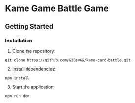 # Kame Game Battle Game

## Getting Started

### Installation

1. Clone the repository:
````
git clone https://github.com/GiBsyGG/kame-card-battle.git
````

2. Install dependencies:
````
npm install
````

3. Start the application:
````
npm run dev
````
